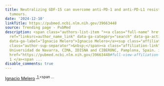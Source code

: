```yaml
---
title: Neutralizing GDF-15 can overcome anti-PD-1 and anti-PD-L1 resistance in solid
  tumours.
date: '2024-12-10'
linkTitle: https://pubmed.ncbi.nlm.nih.gov/39663448
source: Trending page - PubMed
description: <span class="authors-list-item "><a class="full-name" href="https://pubmed.ncbi.nlm.nih.gov/?term=Melero+I&amp;cauthor_id=39663448"
  ref="linksrc=author_name_link" data-ga-category="search" data-ga-action="author_link"
  data-ga-label="Ignacio Melero">Ignacio Melero</a><sup class="affiliation-links"><span
  class="author-sup-separator">&nbsp;</span><a class="affiliation-link" title="Clínica
  Universidad de Navarra, CIMA, IDISNA and CIBERONC, Pamplona, Spain. imelero@unav.es."
  href="https://pubmed.ncbi.nlm.nih.gov/39663448#full-view-affiliation-1" ref="linksrc=author_aff">
  1 </a><span ...
disable_comments: true
---
```

<span class="authors-list-item "><a class="full-name" href="https://pubmed.ncbi.nlm.nih.gov/?term=Melero+I&amp;cauthor_id=39663448" ref="linksrc=author_name_link" data-ga-category="search" data-ga-action="author_link" data-ga-label="Ignacio Melero">Ignacio Melero</a><sup class="affiliation-links"><span class="author-sup-separator">&nbsp;</span><a class="affiliation-link" title="Clínica Universidad de Navarra, CIMA, IDISNA and CIBERONC, Pamplona, Spain. imelero@unav.es." href="https://pubmed.ncbi.nlm.nih.gov/39663448#full-view-affiliation-1" ref="linksrc=author_aff"> 1 </a><span ...